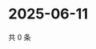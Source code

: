 # 2025-06-11

共 0 条

<!-- BEGIN ZHIHUVIDEO -->
<!-- 最后更新时间 Wed Jun 11 2025 14:17:17 GMT+0800 (China Standard Time) -->

<!-- END ZHIHUVIDEO -->
